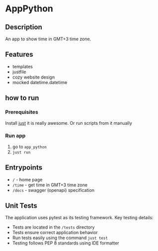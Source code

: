 # AppPython

## Description

An app to show time in GMT+3 time zone.

## Features

- templates
- justfile
- cozy website design
- mocked datetime.datetime

## how to run

### Prerequisites

Install [just](https://github.com/casey/just) it is really awesome. Or run scripts from it manually

### Run app

1. go to `app_python`
2. `just run`

## Entrypoints

- `/` - home page
- `/time` - get time in GMT+3 time zone
- `/docs` - swagger (openapi) specification

## Unit Tests

The application uses pytest as its testing framework. Key testing details:

- Tests are located in the `/tests` directory
- Tests ensure correct application behavior
- Run tests easily using the command `just test`
- Testing follows PEP 8 standards using IDE formatter
